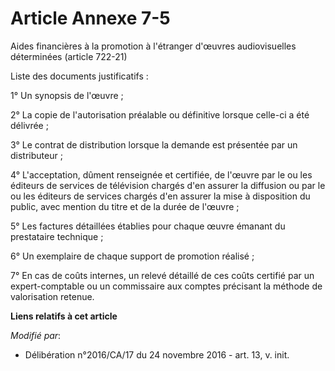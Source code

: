# Article Annexe 7-5

Aides financières à la promotion à l'étranger d'œuvres audiovisuelles déterminées (article 722-21)

Liste des documents justificatifs :

1° Un synopsis de l'œuvre ;

2° La copie de l'autorisation préalable ou définitive lorsque celle-ci a été délivrée ;

3° Le contrat de distribution lorsque la demande est présentée par un distributeur ;

4° L'acceptation, dûment renseignée et certifiée, de l'œuvre par le ou les éditeurs de services de télévision chargés d'en
assurer la diffusion ou par le ou les éditeurs de services chargés d'en assurer la mise à disposition du public, avec mention
du titre et de la durée de l'œuvre ;

5° Les factures détaillées établies pour chaque œuvre émanant du prestataire technique ;

6° Un exemplaire de chaque support de promotion réalisé ;

7° En cas de coûts internes, un relevé détaillé de ces coûts certifié par un expert-comptable ou un commissaire aux comptes
précisant la méthode de valorisation retenue.

**Liens relatifs à cet article**

_Modifié par_:

  - Délibération n°2016/CA/17 du 24 novembre 2016 - art. 13, v. init.
